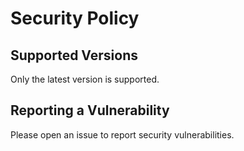 # Security Policy

## Supported Versions

Only the latest version is supported.

## Reporting a Vulnerability

Please open an issue to report security vulnerabilities.
